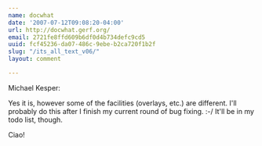 ```yaml
---
name: docwhat
date: '2007-07-12T09:08:20-04:00'
url: http://docwhat.gerf.org/
email: 2721fe8ffd609b6df0d4b734defc9cd5
uuid: fcf45236-da07-486c-9ebe-b2ca720f1b2f
slug: "/its_all_text_v06/"
layout: comment

---
```


Michael Kesper:

Yes it is, however some of the facilities (overlays, etc.) are different.  I'll probably do this after I finish my current round of bug fixing. :-/  It'll be in my todo list, though.

Ciao!
